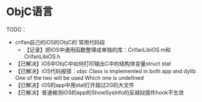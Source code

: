 # ObjC语言

TODO：

* crifan自己的iOS的ObjC的 常用代码段
  * 【记录】把iOS中通用函数整理成单独的库：CrifanLibiOS.m和CrifanLibiOS.h
* 【已解决】iOS中ObjC中如何打印输出C中的结构体变量struct stat
* 【已解决】iOS代码报错：objc Class is implemented in both app and dylib One of the two will be used Which one is undefined
* 【已解决】iOS的app中用stat打开超过2G的大文件
* 【已解决】普通被测iOS的app的ShowSysInfo的反越狱插件hook不生效
